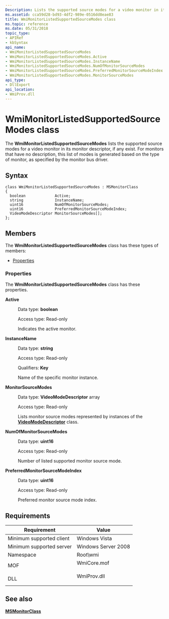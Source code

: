 ```yaml
---
Description: Lists the supported source modes for a video monitor in its monitor descriptor, if any exist.
ms.assetid: cca59d28-bd93-4df2-989e-0516dd8eae83
title: WmiMonitorListedSupportedSourceModes class
ms.topic: reference
ms.date: 05/31/2018
topic_type: 
- APIRef
- kbSyntax
api_name: 
- WmiMonitorListedSupportedSourceModes
- WmiMonitorListedSupportedSourceModes.Active
- WmiMonitorListedSupportedSourceModes.InstanceName
- WmiMonitorListedSupportedSourceModes.NumOfMonitorSourceModes
- WmiMonitorListedSupportedSourceModes.PreferredMonitorSourceModeIndex
- WmiMonitorListedSupportedSourceModes.MonitorSourceModes
api_type: 
- DllExport
api_location: 
- WmiProv.dll
---
```


# WmiMonitorListedSupportedSourceModes class

The **WmiMonitorListedSupportedSourceModes** lists the supported source modes for a video monitor in its monitor descriptor, if any exist. For monitors that have no description, this list of modes is generated based on the type of monitor, as specified by the monitor bus driver.

## Syntax

``` syntax
class WmiMonitorListedSupportedSourceModes : MSMonitorClass
{
  boolean             Active;
  string              InstanceName;
  uint16              NumOfMonitorSourceModes;
  uint16              PreferredMonitorSourceModeIndex;
  VideoModeDescriptor MonitorSourceModes[];
};
```

## Members

The **WmiMonitorListedSupportedSourceModes** class has these types of members:

-   [Properties](#properties)

### Properties

The **WmiMonitorListedSupportedSourceModes** class has these properties.

<dl> <dt>

**Active**
</dt> <dd> <dl> <dt>

Data type: **boolean**
</dt> <dt>

Access type: Read-only
</dt> </dl>

Indicates the active monitor.

</dd> <dt>

**InstanceName**
</dt> <dd> <dl> <dt>

Data type: **string**
</dt> <dt>

Access type: Read-only
</dt> <dt>

Qualifiers: **Key**
</dt> </dl>

Name of the specific monitor instance.

</dd> <dt>

**MonitorSourceModes**
</dt> <dd> <dl> <dt>

Data type: **VideoModeDescriptor** array
</dt> <dt>

Access type: Read-only
</dt> </dl>

Lists monitor source modes represented by instances of the [**VideoModeDescriptor**](videomodedescriptor.md) class.

</dd> <dt>

**NumOfMonitorSourceModes**
</dt> <dd> <dl> <dt>

Data type: **uint16**
</dt> <dt>

Access type: Read-only
</dt> </dl>

Number of listed supported monitor source mode.

</dd> <dt>

**PreferredMonitorSourceModeIndex**
</dt> <dd> <dl> <dt>

Data type: **uint16**
</dt> <dt>

Access type: Read-only
</dt> </dl>

Preferred monitor source mode index.

</dd> </dl>

## Requirements



| Requirement | Value |
|-------------------------------------|----------------------------------------------------------------------------------------|
| Minimum supported client<br/> | Windows Vista<br/>                                                               |
| Minimum supported server<br/> | Windows Server 2008<br/>                                                         |
| Namespace<br/>                | Root\\wmi<br/>                                                                   |
| MOF<br/>                      | <dl> <dt>WmiCore.mof</dt> </dl> |
| DLL<br/>                      | <dl> <dt>WmiProv.dll</dt> </dl> |



## See also

<dl> <dt>

[**MSMonitorClass**](msmonitorclass.md)
</dt> </dl>

 

 




